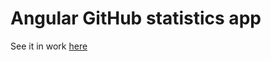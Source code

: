 # Angular GitHub statistics app

See it in work [here](http://c1nde.github.io/github_repo_explorer/)
